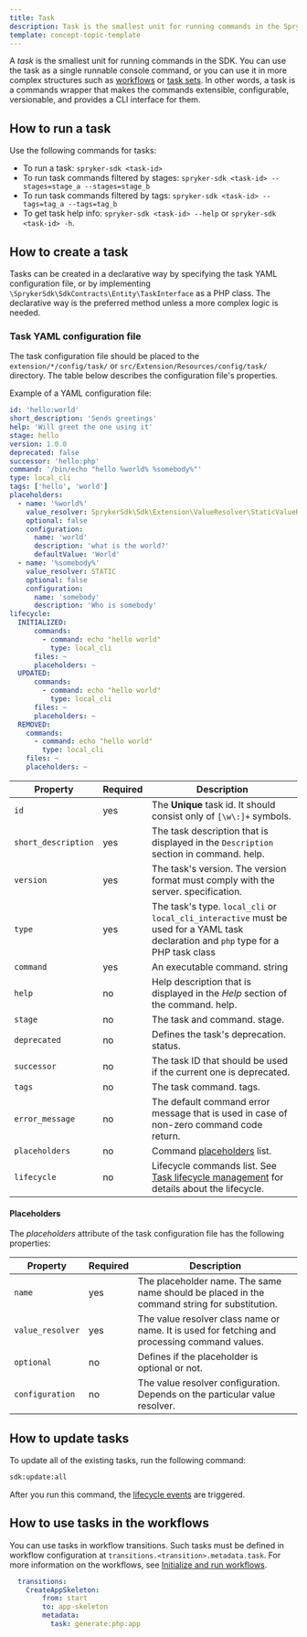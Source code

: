 ```yaml
---
title: Task
description: Task is the smallest unit for running commands in the Spryker SDK which serves as a command wrapper.
template: concept-topic-template
---
```


A *task* is the smallest unit for running commands in the SDK.
You can use the task as a single runnable console command, or you can use it in more complex structures such as [workflows](/docs/sdk/dev/initialize-and-run-workflows.html) or [task sets](/docs/sdk/dev/task-set.html).
In other words, a task is a commands wrapper that makes the commands extensible, configurable, versionable, and provides a CLI interface for them.

## How to run a task

Use the following commands for tasks:

- To run a task: `spryker-sdk <task-id>`
- To run task commands filtered by stages: `spryker-sdk <task-id> --stages=stage_a --stages=stage_b` 
- To run task commands filtered by tags: `spryker-sdk <task-id> --tags=tag_a --tags=tag_b` 
- To get task help info: `spryker-sdk <task-id> --help` or `spryker-sdk <task-id> -h`.

## How to create a task

Tasks can be created in a declarative way by specifying the task YAML configuration file, or by implementing `\SprykerSdk\SdkContracts\Entity\TaskInterface` as a PHP class.
The declarative way is the preferred method unless a more complex logic is needed.

### Task YAML configuration file

The task configuration file should be placed to the `extension/*/config/task/` or `src/Extension/Resources/config/task/` directory. The table below describes the configuration file's properties.

Example of a YAML configuration file: 

```yaml
id: 'hello:world'
short_description: 'Sends greetings'
help: 'Will greet the one using it'
stage: hello
version: 1.0.0
deprecated: false
successor: 'hello:php'
command: '/bin/echo "hello %world% %somebody%"'
type: local_cli
tags: ['hello', 'world']
placeholders:
  - name: '%world%'
    value_resolver: SprykerSdk\Sdk\Extension\ValueResolver\StaticValueResolver
    optional: false
    configuration:
      name: 'world'
      description: 'what is the world?'
      defaultValue: 'World'
  - name: '%somebody%'
    value_resolver: STATIC
    optional: false
    configuration:
      name: 'somebody'
      description: 'Who is somebody'
lifecycle:
  INITIALIZED:
      commands:
        - command: echo "hello world"
          type: local_cli
      files: ~
      placeholders: ~
  UPDATED:
      commands:
        - command: echo "hello world"
          type: local_cli
      files: ~
      placeholders: ~
  REMOVED:
    commands:
      - command: echo "hello world"
        type: local_cli
    files: ~
    placeholders: ~
```

| Property            | Required | Description                                                                                                                   |
|---------------------|----------|-------------------------------------------------------------------------------------------------------------------------------|
| `id`                | yes      | The __Unique__ task id. It should consist only of `[\w\:]+` symbols.                                                                  |
| `short_description` | yes      | The task description that is displayed in the `Description` section in command. help.                                                    |
| `version`           | yes      | The task's version. The version format must comply with the server. specification.                                                                            |
| `type`              | yes      | The task's type. `local_cli` or `local_cli_interactive` must be used for a YAML task declaration and `php` type for a PHP task class |
| `command`           | yes      | An executable command. string                                                                                                  |
| `help`              | no       | Help description that is displayed in the *Help* section of the command. help.                                                           |
| `stage`             | no       | The task and command. stage.                                                                                                        |
| `deprecated`        | no       | Defines the task's deprecation. status.                                                                                           |
| `successor`         | no       | The task ID that should be used if the current one is deprecated.                                                          |
| `tags`              | no       | The task command. tags.                                                                                                             |
| `error_message`     | no       | The default command error message that is used in case of non-zero command code return.                                             |
| `placeholders`      | no       | Command [placeholders](#placeholders)   list.                                                                  |
| `lifecycle`         | no       | Lifecycle commands list. See [Task lifecycle management](/docs/sdk/dev/task-lifecycle-management.html) for details about the lifecycle.                                                                  |

#### Placeholders

The *placeholders* attribute of the task configuration file has the following properties:

| Property         | Required | Description                                                                                                                      |
|------------------|----------|----------------------------------------------------------------------------------------------------------------------------------|
| `name`           | yes      | The placeholder name. The same name should be placed in the command string for substitution. |
| `value_resolver` | yes      | The value resolver class name or name. It is used for fetching and processing command values.                                             |
| `optional`       | no       | Defines if the placeholder is optional or not.                                                                                          |
| `configuration`  | no       | The value resolver configuration. Depends on the particular value resolver.                                                               |

## How to update tasks

To update all of the existing tasks, run the following command: 

```bash
sdk:update:all
```
After you run this command, the [lifecycle events](/docs/sdk/dev/task-lifecycle-management.html) are triggered.

## How to use tasks in the workflows

You can use tasks in workflow transitions.
Such tasks must be defined in workflow configuration at `transitions.<transition>.metadata.task`.
For more information on the workflows, see [Initialize and run workflows](/docs/sdk/dev/initialize-and-run-workflows.html).

```yaml
  transitions:
    CreateAppSkeleton:
        from: start
        to: app-skeleton
        metadata:
          task: generate:php:app
```
